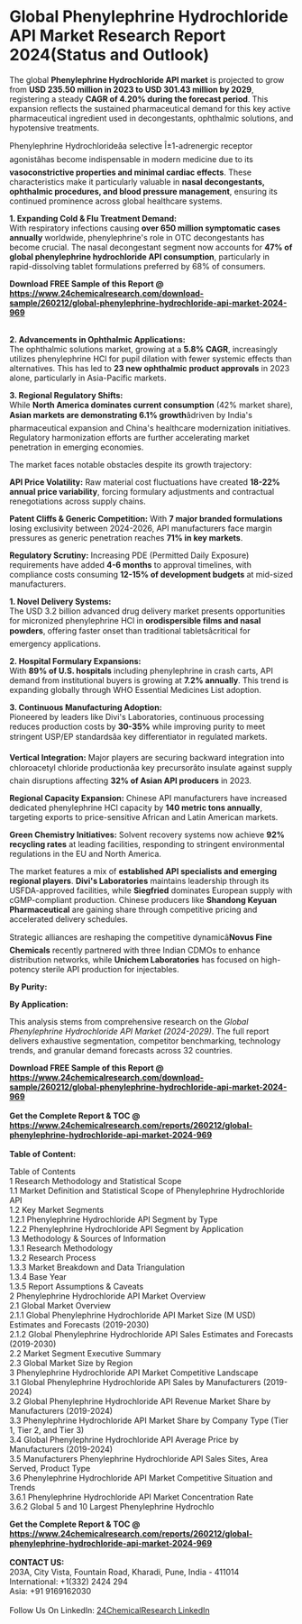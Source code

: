 <h1>Global Phenylephrine Hydrochloride API Market Research Report 2024(Status and Outlook)</h1><p>The global <strong>Phenylephrine Hydrochloride API market</strong> is projected to grow from <strong>USD 235.50 million in 2023 to USD 301.43 million by 2029</strong>, registering a steady <strong>CAGR of 4.20% during the forecast period</strong>. This expansion reflects the sustained pharmaceutical demand for this key active pharmaceutical ingredient used in decongestants, ophthalmic solutions, and hypotensive treatments.</p><p>Phenylephrine Hydrochlorideâa selective Î±1-adrenergic receptor agonistâhas become indispensable in modern medicine due to its <strong>vasoconstrictive properties and minimal cardiac effects</strong>. These characteristics make it particularly valuable in <strong>nasal decongestants, ophthalmic procedures, and blood pressure management</strong>, ensuring its continued prominence across global healthcare systems.</p><p><strong>1. Expanding Cold &amp; Flu Treatment Demand:</strong><br>
With respiratory infections causing <strong>over 650 million symptomatic cases annually</strong> worldwide, phenylephrine's role in OTC decongestants has become crucial. The nasal decongestant segment now accounts for <strong>47% of global phenylephrine hydrochloride API consumption</strong>, particularly in rapid-dissolving tablet formulations preferred by 68% of consumers.</p><div><b>Download FREE Sample of this Report @ 
            <a href="https://www.24chemicalresearch.com/download-sample/260212/global-phenylephrine-hydrochloride-api-market-2024-969">
            https://www.24chemicalresearch.com/download-sample/260212/global-phenylephrine-hydrochloride-api-market-2024-969</a></b></div><br><p><strong>2. Advancements in Ophthalmic Applications:</strong><br>
The ophthalmic solutions market, growing at a <strong>5.8% CAGR</strong>, increasingly utilizes phenylephrine HCl for pupil dilation with fewer systemic effects than alternatives. This has led to <strong>23 new ophthalmic product approvals</strong> in 2023 alone, particularly in Asia-Pacific markets.</p><p><strong>3. Regional Regulatory Shifts:</strong><br>
While <strong>North America dominates current consumption</strong> (42% market share), <strong>Asian markets are demonstrating 6.1% growth</strong>âdriven by India's pharmaceutical expansion and China's healthcare modernization initiatives. Regulatory harmonization efforts are further accelerating market penetration in emerging economies.</p><p>The market faces notable obstacles despite its growth trajectory:</p><p><strong>API Price Volatility:</strong> Raw material cost fluctuations have created <strong>18-22% annual price variability</strong>, forcing formulary adjustments and contractual renegotiations across supply chains.</p><p><strong>Patent Cliffs &amp; Generic Competition:</strong> With <strong>7 major branded formulations</strong> losing exclusivity between 2024-2026, API manufacturers face margin pressures as generic penetration reaches <strong>71% in key markets</strong>.</p><p><strong>Regulatory Scrutiny:</strong> Increasing PDE (Permitted Daily Exposure) requirements have added <strong>4-6 months</strong> to approval timelines, with compliance costs consuming <strong>12-15% of development budgets</strong> at mid-sized manufacturers.</p><p><strong>1. Novel Delivery Systems:</strong><br>
The USD 3.2 billion advanced drug delivery market presents opportunities for micronized phenylephrine HCl in <strong>orodispersible films and nasal powders</strong>, offering faster onset than traditional tabletsâcritical for emergency applications.</p><p><strong>2. Hospital Formulary Expansions:</strong><br>
With <strong>89% of U.S. hospitals</strong> including phenylephrine in crash carts, API demand from institutional buyers is growing at <strong>7.2% annually</strong>. This trend is expanding globally through WHO Essential Medicines List adoption.</p><p><strong>3. Continuous Manufacturing Adoption:</strong><br>
Pioneered by leaders like Divi's Laboratories, continuous processing reduces production costs by <strong>30-35%</strong> while improving purity to meet stringent USP/EP standardsâa key differentiator in regulated markets.</p><p><strong>Vertical Integration:</strong> Major players are securing backward integration into chloroacetyl chloride productionâa key precursorâto insulate against supply chain disruptions affecting <strong>32% of Asian API producers</strong> in 2023.</p><p><strong>Regional Capacity Expansion:</strong> Chinese API manufacturers have increased dedicated phenylephrine HCl capacity by <strong>140 metric tons annually</strong>, targeting exports to price-sensitive African and Latin American markets.</p><p><strong>Green Chemistry Initiatives:</strong> Solvent recovery systems now achieve <strong>92% recycling rates</strong> at leading facilities, responding to stringent environmental regulations in the EU and North America.</p><p>The market features a mix of <strong>established API specialists and emerging regional players</strong>. <strong>Divi's Laboratories</strong> maintains leadership through its USFDA-approved facilities, while <strong>Siegfried</strong> dominates European supply with cGMP-compliant production. Chinese producers like <strong>Shandong Keyuan Pharmaceutical</strong> are gaining share through competitive pricing and accelerated delivery schedules.</p><p>Strategic alliances are reshaping the competitive dynamicâ<strong>Novus Fine Chemicals</strong> recently partnered with three Indian CDMOs to enhance distribution networks, while <strong>Unichem Laboratories</strong> has focused on high-potency sterile API production for injectables.</p><p><strong>By Purity:</strong></p><p><strong>By Application:</strong></p><p>This analysis stems from comprehensive research on the <em>Global Phenylephrine Hydrochloride API Market (2024-2029)</em>. The full report delivers exhaustive segmentation, competitor benchmarking, technology trends, and granular demand forecasts across 32 countries.</p><div><b>Download FREE Sample of this Report @ 
            <a href="https://www.24chemicalresearch.com/download-sample/260212/global-phenylephrine-hydrochloride-api-market-2024-969">
            https://www.24chemicalresearch.com/download-sample/260212/global-phenylephrine-hydrochloride-api-market-2024-969</a></b></div><br><div><b>Get the Complete Report & TOC @ 
            <a href="https://www.24chemicalresearch.com/reports/260212/global-phenylephrine-hydrochloride-api-market-2024-969">
            https://www.24chemicalresearch.com/reports/260212/global-phenylephrine-hydrochloride-api-market-2024-969</a></b></div><br>
            <b>Table of Content:</b><p>Table of Contents<br />
1 Research Methodology and Statistical Scope<br />
1.1 Market Definition and Statistical Scope of Phenylephrine Hydrochloride API<br />
1.2 Key Market Segments<br />
1.2.1 Phenylephrine Hydrochloride API Segment by Type<br />
1.2.2 Phenylephrine Hydrochloride API Segment by Application<br />
1.3 Methodology & Sources of Information<br />
1.3.1 Research Methodology<br />
1.3.2 Research Process<br />
1.3.3 Market Breakdown and Data Triangulation<br />
1.3.4 Base Year<br />
1.3.5 Report Assumptions & Caveats<br />
2 Phenylephrine Hydrochloride API Market Overview<br />
2.1 Global Market Overview<br />
2.1.1 Global Phenylephrine Hydrochloride API Market Size (M USD) Estimates and Forecasts (2019-2030)<br />
2.1.2 Global Phenylephrine Hydrochloride API Sales Estimates and Forecasts (2019-2030)<br />
2.2 Market Segment Executive Summary<br />
2.3 Global Market Size by Region<br />
3 Phenylephrine Hydrochloride API Market Competitive Landscape<br />
3.1 Global Phenylephrine Hydrochloride API Sales by Manufacturers (2019-2024)<br />
3.2 Global Phenylephrine Hydrochloride API Revenue Market Share by Manufacturers (2019-2024)<br />
3.3 Phenylephrine Hydrochloride API Market Share by Company Type (Tier 1, Tier 2, and Tier 3)<br />
3.4 Global Phenylephrine Hydrochloride API Average Price by Manufacturers (2019-2024)<br />
3.5 Manufacturers Phenylephrine Hydrochloride API Sales Sites, Area Served, Product Type<br />
3.6 Phenylephrine Hydrochloride API Market Competitive Situation and Trends<br />
3.6.1 Phenylephrine Hydrochloride API Market Concentration Rate<br />
3.6.2 Global 5 and 10 Largest Phenylephrine Hydrochlo</p><div><b>Get the Complete Report & TOC @ 
            <a href="https://www.24chemicalresearch.com/reports/260212/global-phenylephrine-hydrochloride-api-market-2024-969">
            https://www.24chemicalresearch.com/reports/260212/global-phenylephrine-hydrochloride-api-market-2024-969</a></b></div><br><b>CONTACT US:</b><br>
            203A, City Vista, Fountain Road, Kharadi, Pune, India - 411014<br>
            International: +1(332) 2424 294<br>
            Asia: +91 9169162030 <br><br>
            Follow Us On LinkedIn: <a href="https://www.linkedin.com/company/24chemicalresearch/">24ChemicalResearch LinkedIn</a>